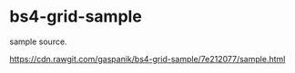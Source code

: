 # bs4-grid-sample
sample source.

https://cdn.rawgit.com/gaspanik/bs4-grid-sample/7e212077/sample.html
